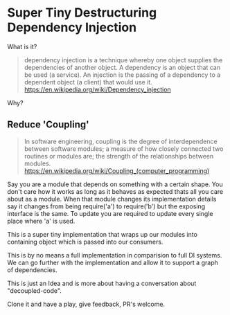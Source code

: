 # Super Tiny Destructuring Dependency Injection

What is it?

> dependency injection is a technique whereby one object supplies the dependencies of another object. A dependency is an object that can be used (a service). An injection is the passing of a dependency to a dependent object (a client) that would use it.
> https://en.wikipedia.org/wiki/Dependency_injection

Why?

## Reduce 'Coupling' 
>In software engineering, coupling is the degree of interdependence between software modules; a measure of how closely connected two routines or modules are; the strength of the relationships between modules.
>https://en.wikipedia.org/wiki/Coupling_(computer_programming)
>


Say you are a module that depends on something with a certain shape. You don't care how it works as long as it behaves as expected thats all you care about as a module. When that module changes its implementation details say it changes from being require('a') to require('b') but the exposing interface is the same. To update you are required to update every single place where 'a' is used. 

This is a super tiny implementation that wraps up our modules into containing object which is passed into our consumers.

This is by no means a full implementation in comparision to full DI systems. We can go further with the implementation and allow it to support a graph of dependencies.

This is just an Idea and is more about having a conversation about "decoupled-code".

Clone it and have a play, give feedback, PR's welcome.

